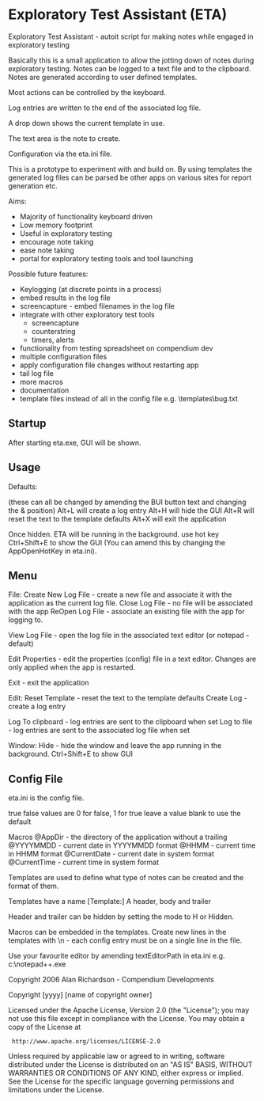 Exploratory Test Assistant (ETA)
================================

Exploratory Test Assistant - autoit script for making notes while engaged in exploratory testing



Basically this is a small application to allow the jotting down of notes
during exploratory testing. Notes can be logged to a text file and to the
clipboard. Notes are generated according to user defined templates.

Most actions can be controlled by the keyboard.

Log entries are written to the end of the associated log file.

A drop down shows the current template in use.

The text area is the note to create.

Configuration via the eta.ini file.

This is a prototype to experiment with and build on. By using templates
the generated log files can be parsed be other apps on various sites for report generation etc.

Aims:
- Majority of functionality keyboard driven
- Low memory footprint
- Useful in exploratory testing
- encourage note taking
- ease note taking
- portal for exploratory testing tools and tool launching

Possible future features:
- Keylogging (at discrete points in a process)
 - embed results in the log file
- screencapture - embed filenames in the log file
- integrate with other exploratory test tools
  - screencapture
  - counterstring
  - timers, alerts
- functionality from testing spreadsheet on compendium dev
- multiple configuration files
- apply configuration file changes without restarting app
- tail log file
- more macros
- documentation
- template files instead of all in the config file e.g. \templates\bug.txt


Startup
-------
After starting eta.exe, GUI will be shown.

Usage
-----

Defaults:

(these can all be changed by amending the BUI button text and changing the & position)
Alt+L will create a log entry
Alt+H will hide the GUI
Alt+R will reset the text to the template defaults
Alt+X will exit the application

Once hidden. ETA will be running in the background. use hot key Ctrl+Shift+E to show the GUI (You can amend this by changing the AppOpenHotKey in eta.ini).

Menu
----
File:
Create New Log File - create a new file and associate it with the application as the current log file.
Close Log File - no file will be associated with the app
ReOpen Log File - associate an existing file with the app for logging to.

View Log File - open the log file in the associated text editor (or notepad - default)

Edit Properties - edit the properties (config) file in a text editor. Changes are only applied when the app is restarted.

Exit - exit the application

Edit:
Reset Template - reset the text to the template defaults
Create Log - create a log entry

Log To clipboard - log entries are sent to the clipboard when set
Log to file - log entries are sent to the associated log file when set

Window:
Hide - hide the window and leave the app running in the background. Ctrl+Shift+E to show GUI


Config File
-----------
eta.ini is the config file.

true false values are 0 for false, 1 for true
leave a value blank to use the default

Macros
@AppDir - the directory of the application without a trailing \
@YYYYMMDD - current date in YYYYMMDD format
@HHMM - current time in HHMM format
@CurrentDate - current date in system format
@CurrentTime - current time in system format

Templates are used to define what type of notes can be created and the format of them.

Templates have a name
[Template:<name>]
A header, body and trailer

Header and trailer can be hidden by setting the mode to H or Hidden.

Macros can be embedded in the templates. Create new lines in the templates with \n - each 
config entry must be on a single line in the file.

Use your favourite editor by amending textEditorPath in eta.ini e.g. c:\notepad++.exe


Copyright 2006 Alan Richardson - Compendium Developments

Copyright [yyyy] [name of copyright owner]

   Licensed under the Apache License, Version 2.0 (the "License");
   you may not use this file except in compliance with the License.
   You may obtain a copy of the License at

     http://www.apache.org/licenses/LICENSE-2.0

   Unless required by applicable law or agreed to in writing, software
   distributed under the License is distributed on an "AS IS" BASIS,
   WITHOUT WARRANTIES OR CONDITIONS OF ANY KIND, either express or implied.
   See the License for the specific language governing permissions and
   limitations under the License.
